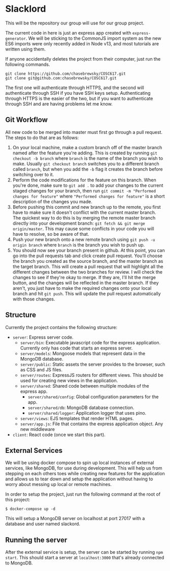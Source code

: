 # Slacklord

This will be the repository our group will use for our group project.

The current code in here is just an express app created with `express-generator`. We will be sticking to the CommonJS import system as the new ES6 imports were only recently added in Node v13, and most tutorials are written using them.

If anyone accidentally deletes the project from their computer, just run the following commands.

```
git clone https://github.com/chasebrewsky/COSC617.git
git clone git@github.com:chasebrewsky/COSC617.git
```

The first one will authenticate through HTTPS, and the second will authenticate through SSH if you have SSH keys setup. Authenticating through HTTPS is the easier of the two, but if you want to authenticate through SSH and are having problems let me know.

## Git Workflow

All new code to be merged into master must first go through a pull request. The steps to do that are as follows:

1. On your local machine, make a custom branch off of the master branch named after the feature you're adding. This is created by running `git checkout -b branch` where `branch` is the name of the branch you wish to make. Usually `git checkout branch` switches you to a different branch called `branch`, but when you add the `-b` flag it creates the branch before switching over to it. 
2. Perform the code modifications for the feature on this branch. When you're done, make sure to `git add .` to add your changes to the current staged changes for your branch, then run `git commit -m "Performed changes for feature"` where `"Performed changes for feature"` is a short description of the changes you made.
3. Before pushing this commit and new branch up to the remote, you first have to make sure it doesn't conflict with the current master branch. The quickest way to do this is by merging the remote master branch directly into your development branch: `git fetch && git merge origin/master`. This may cause some conflicts in your code you will have to resolve, so be aware of that.
3. Push your new branch onto a new remote branch using `git push -u origin branch` where `branch` is the branch you wish to push up.
4. You should now see your branch present in github. At this point, you can go into the pull requests tab and click create pull request. You'll choose the branch you created as the source branch, and the master branch as the target branch. This will create a pull request that will highlight all the different changes between the two branches for review. I will check the changes to see if they're okay to merge. If they are, I'll hit the merge button, and the changes will be reflected in the master branch. If they aren't, you just have to make the required changes onto your local branch and hit `git push`. This will update the pull request automatically with those changes.

## Structure

Currently the project contains the following structure:

* `server`: Express server code.
    * `server/bin`: Executable javascript code for the express application. Currently only has code that starts an express server.
    * `server/models`: Mongoose models that represent data in the MongoDB database.
    * `server/public`: Static assets the server provides to the browser, such as CSS and JS files.
    * `server/routes`: ExpressJS routers for different views. This should be used for creating new views in the application.
    * `server/shared`: Shared code between multiple modules of the express app.
        * `server/shared/config`: Global configuration parameters for the app.
        * `server/shared/db`: MongoDB database connection.
        * `server/shared/logger`: Application logger that uses pino.
    * `server/views`: EJS templates that render HTML pages.
    * `server/app.js`: File that contains the express application object. Any new middleware 
* `client`: React code (once we start this part).


## External Services

We will be using docker compose to spin up local instances of external services, like MongoDB, for use during development. This will help us from stepping on each others toes while creating new features for the application and allows us to tear down and setup the application without having to worry about messing up local or remote machines.

In order to setup the project, just run the following command at the root of this project:

```
$ docker-compose up -d
```

This will setup a MongoDB server on localhost at port 27017 with a database and user named slackord.

## Running the server

After the external service is setup, the server can be started by running `npm start`. This should start a server at `localhost:3000` that's already connected to MongoDB.
